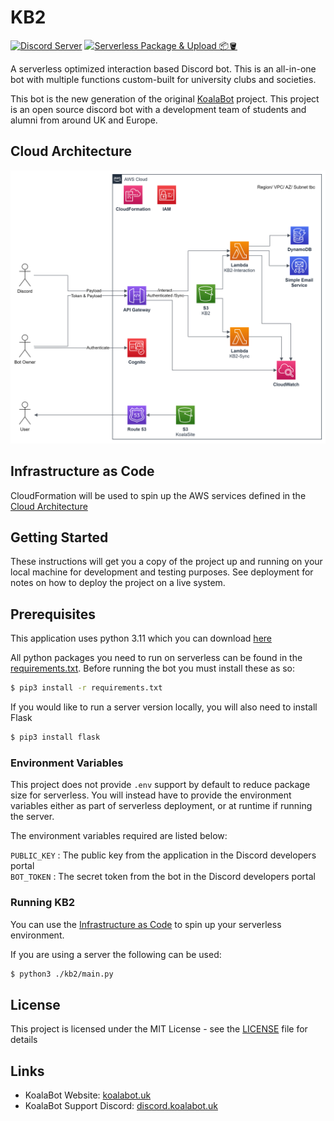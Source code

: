 # KB2
[![Discord Server](https://img.shields.io/discord/729325378681962576.svg?style=flat-square&logo=discord&logoColor=white&labelColor=697EC4&color=7289DA&label=%20)](https://discord.gg/5etEjVd)
[![Serverless Package & Upload 📦🪣](https://img.shields.io/github/actions/workflow/status/KoalaBotUK/KB2/serverless-package.yml?style=flat-square&logo=github&label=build)](https://github.com/KoalaBotUK/KB2/actions/workflows/serverless-package.yml)

A serverless optimized interaction based Discord bot. 
This is an all-in-one bot with multiple functions custom-built for university clubs and societies.

This bot is the new generation of the original [KoalaBot](https://koalabot.uk) project. This project is an open source discord bot with a development 
team of students and alumni from around UK and Europe.


## Cloud Architecture
![Cloud Architecture](docs/cloud_architecture.png)

## Infrastructure as Code
CloudFormation will be used to spin up the AWS services defined in the [Cloud Architecture](#cloud-architecture)




## Getting Started
These instructions will get you a copy of the project up and running on your local machine for development and testing purposes. See deployment for notes on how to deploy the project on a live system.

## Prerequisites
This application uses python 3.11 which you can download [here](https://www.python.org/downloads/)

All python packages you need to run on serverless can be found in the [requirements.txt](requirements.txt).
Before running the bot you must install these as so:

```bash
$ pip3 install -r requirements.txt
``` 

If you would like to run a server version locally, you will also need to install Flask
```bash
$ pip3 install flask
```

### Environment Variables
This project does not provide `.env` support by default to reduce package size for serverless. 
You will instead have to provide the environment variables either as part of serverless deployment, or at runtime if running the server.

The environment variables required are listed below:

`PUBLIC_KEY` : The public key from the application in the Discord developers portal<br>
`BOT_TOKEN` : The secret token from the bot in the Discord developers portal

### Running KB2
You can use the [Infrastructure as Code](#Infrastructure-as-Code) to spin up your serverless environment.

If you are using a server the following can be used:
```bash
$ python3 ./kb2/main.py
```

## License
This project is licensed under the MIT License - see the [LICENSE](LICENSE) file for details


## Links
* KoalaBot Website: [koalabot.uk](https://koalabot.uk)
* KoalaBot Support Discord: [discord.koalabot.uk](https://discord.koalabot.uk)
